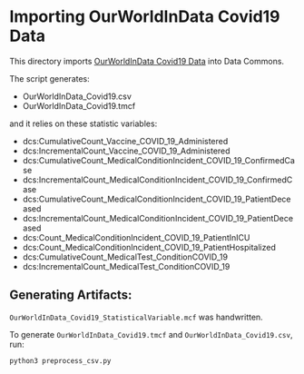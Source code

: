 # Importing OurWorldInData Covid19 Data

This directory imports [OurWorldInData Covid19 Data](https://github.com/owid/covid-19-data/tree/master/public/data)
into Data Commons. 

The script generates:
- OurWorldInData_Covid19.csv
- OurWorldInData_Covid19.tmcf

and it relies on these statistic variables:
- dcs:CumulativeCount_Vaccine_COVID_19_Administered
- dcs:IncrementalCount_Vaccine_COVID_19_Administered
- dcs:CumulativeCount_MedicalConditionIncident_COVID_19_ConfirmedCase
- dcs:IncrementalCount_MedicalConditionIncident_COVID_19_ConfirmedCase
- dcs:CumulativeCount_MedicalConditionIncident_COVID_19_PatientDeceased
- dcs:IncrementalCount_MedicalConditionIncident_COVID_19_PatientDeceased
- dcs:Count_MedicalConditionIncident_COVID_19_PatientInICU
- dcs:Count_MedicalConditionIncident_COVID_19_PatientHospitalized
- dcs:CumulativeCount_MedicalTest_ConditionCOVID_19
- dcs:IncrementalCount_MedicalTest_ConditionCOVID_19

## Generating Artifacts:

`OurWorldInData_Covid19_StatisticalVariable.mcf` was handwritten.

To generate `OurWorldInData_Covid19.tmcf` and `OurWorldInData_Covid19.csv`, run:

```bash
python3 preprocess_csv.py
```
